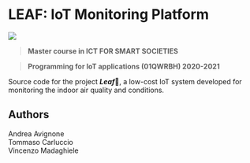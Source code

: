 # LEAF: IoT Monitoring Platform
![](http://www.politocomunica.polito.it/var/politocomunica/storage/images/media/images/marchio_logotipo_politecnico/1371-1-ita-IT/marchio_logotipo_politecnico_large.jpg) 

> **Master course in ICT FOR SMART SOCIETIES**

> **Programming for IoT applications (01QWRBH) 2020-2021**

Source code for the project ***Leaf***🌱, a low-cost IoT system developed for monitoring the indoor air quality and conditions.

## Authors
Andrea Avignone \
Tommaso Carluccio\
Vincenzo Madaghiele

